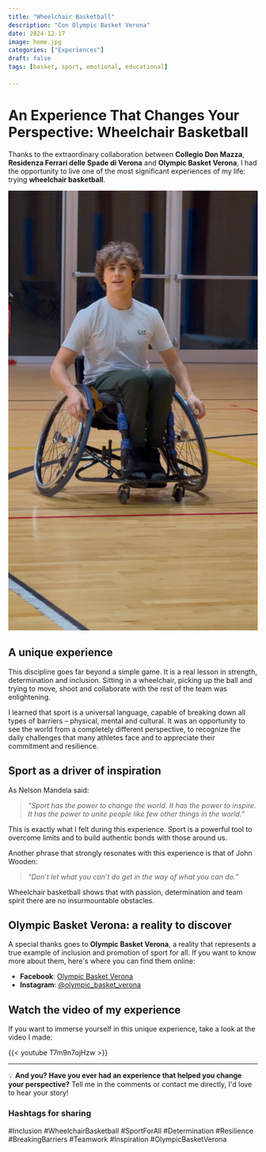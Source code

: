 ```yaml
---
title: "Wheelchair Basketball"
description: "Con Olympic Basket Verona"
date: 2024-12-17
image: home.jpg
categories: ["Experiences"]
draft: false
tags: [basket, sport, emotional, educational]

---
```


# An Experience That Changes Your Perspective: Wheelchair Basketball

Thanks to the extraordinary collaboration between **Collegio Don Mazza**, **Residenza Ferrari delle Spade di Verona** and **Olympic Basket Verona**, I had the opportunity to live one of the most significant experiences of my life: trying **wheelchair basketball**.

![This is Me having fun trying this new unbelivable sport](me.jpeg)

## A unique experience

This discipline goes far beyond a simple game. It is a real lesson in strength, determination and inclusion. Sitting in a wheelchair, picking up the ball and trying to move, shoot and collaborate with the rest of the team was enlightening.

I learned that sport is a universal language, capable of breaking down all types of barriers – physical, mental and cultural. It was an opportunity to see the world from a completely different perspective, to recognize the daily challenges that many athletes face and to appreciate their commitment and resilience.

## Sport as a driver of inspiration

As Nelson Mandela said:
> *“Sport has the power to change the world. It has the power to inspire. It has the power to unite people like few other things in the world.”*

This is exactly what I felt during this experience. Sport is a powerful tool to overcome limits and to build authentic bonds with those around us.

Another phrase that strongly resonates with this experience is that of John Wooden:
> *“Don’t let what you can’t do get in the way of what you can do.”*

Wheelchair basketball shows that with passion, determination and team spirit there are no insurmountable obstacles.

## Olympic Basket Verona: a reality to discover

A special thanks goes to **Olympic Basket Verona**, a reality that represents a true example of inclusion and promotion of sport for all. If you want to know more about them, here's where you can find them online:
- **Facebook**: [Olympic Basket Verona](https://www.facebook.com/OlympicVerona/)
- **Instagram**: [@olympic_basket_verona](https://www.instagram.com/olympic_basket_verona/)

## Watch the video of my experience

If you want to immerse yourself in this unique experience, take a look at the video I made:

{{< youtube T7m9n7ojHzw >}}

---

💡 **And you? Have you ever had an experience that helped you change your perspective?** Tell me in the comments or contact me directly, I'd love to hear your story!

### Hashtags for sharing
#Inclusion #WheelchairBasketball #SportForAll #Determination #Resilience #BreakingBarriers #Teamwork #Inspiration #OlympicBasketVerona